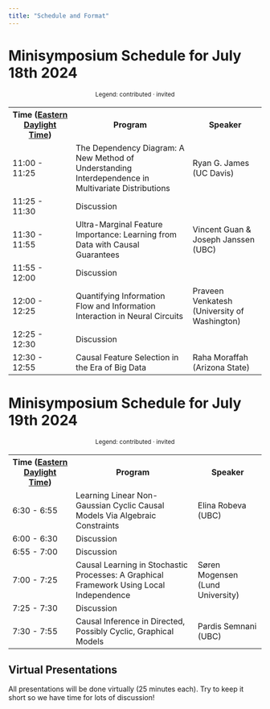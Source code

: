 ```yaml
---
title: "Schedule and Format"
---
```



# Minisymposium Schedule for July 18th 2024

<div style="width: 100%; font-size: smaller; text-align: center; margin-bottom: 18px; margin-top: 18px;">
    Legend:
    <span class="contributed">contributed</span> · 
    <span class="invited">invited</span>
</div>

<table class="schedule">
    <tr>
        <th style="width:25%">
        Time
        (<a href="https://www.timeanddate.com/time/zones/edt">Eastern Daylight Time</a>)
        </th>
        <th>Program</th>
        <th>Speaker</th>
    </tr>
    <tr class="invited">
        <td>11:00 - 11:25</td>
        <td>The Dependency Diagram: A New Method of Understanding Interdependence in Multivariate Distributions</td>
        <td>Ryan G. James (UC Davis)</td>
    </tr>
    <tr>
        <td>11:25 - 11:30</td>
        <td>Discussion</td>
    </tr>
    <tr class="contributed">
        <td>11:30 - 11:55</td>
        <td>Ultra-Marginal Feature Importance: Learning from Data with Causal Guarantees</td>
        <td>Vincent Guan & Joseph Janssen (UBC)</td>
    </tr>
    <tr>
        <td>11:55 - 12:00</td>
        <td>Discussion</td>
    </tr>
    <tr class="invited">
        <td>12:00 - 12:25</td>
        <td>Quantifying Information Flow and Information Interaction in Neural Circuits</td>
        <td>Praveen Venkatesh (University of Washington)</td>
    </tr>
    <tr>
        <td>12:25 - 12:30</td>
        <td>Discussion</td>
    </tr>
    <tr class="invited">
        <td>12:30 - 12:55</td>
        <td>Causal Feature Selection in the Era of Big Data</td>
        <td>Raha Moraffah (Arizona State)</td>
    </tr>
</table>

# 


# Minisymposium Schedule for July 19th 2024

<div style="width: 100%; font-size: smaller; text-align: center; margin-bottom: 18px; margin-top: 18px;">
    Legend:
    <span class="contributed">contributed</span> · 
    <span class="invited">invited</span>
</div>

<table class="schedule">
    <tr>
        <th style="width:25%">
        Time
        (<a href="https://www.timeanddate.com/time/zones/edt">Eastern Daylight Time</a>)
        </th>
        <th>Program</th>
        <th>Speaker</th>
    </tr>
    <tr class="contributed">
        <td>6:30 - 6:55</td>
        <td>Learning Linear Non-Gaussian Cyclic Causal Models Via Algebraic Constraints</td>
        <td>Elina Robeva (UBC)</td>
    </tr>
    <tr>
        <td>6:00 - 6:30</td>
        <td>Discussion</td>
    </tr>
    <tr>
        <td>6:55 - 7:00</td>
        <td>Discussion</td>
    </tr>
    <tr class="invited">
        <td>7:00 - 7:25</td>
        <td>Causal Learning in Stochastic Processes: A Graphical Framework Using Local Independence</td>
        <td>Søren Mogensen (Lund University)</td>
    </tr>
    <tr>
        <td>7:25 - 7:30</td>
        <td>Discussion</td>
    </tr>
    <tr class="invited">
        <td>7:30 - 7:55</td>
        <td>Causal Inference in Directed, Possibly Cyclic, Graphical Models</td>
        <td>Pardis Semnani (UBC)</td>
    </tr>
</table>



## Virtual Presentations

All presentations will be done virtually (25 minutes each). Try to keep it short so we have time for lots of discussion!
